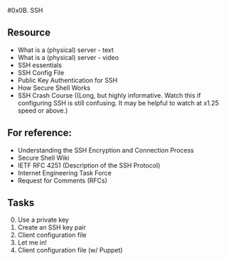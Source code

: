 #0x0B. SSH
## Resource
- What is a (physical) server - text
- What is a (physical) server - video
- SSH essentials
- SSH Config File
- Public Key Authentication for SSH
- How Secure Shell Works
- SSH Crash Course ((Long, but highly informative. Watch this if configuring SSH is still confusing. It may be helpful to watch at x1.25 speed or above.)
## For reference:
- Understanding the SSH Encryption and Connection Process
- Secure Shell Wiki
- IETF RFC 4251 (Description of the SSH Protocol)
- Internet Engineering Task Force
- Request for Comments (RFCs)
## Tasks
0. Use a private key
1. Create an SSH key pair
2. Client configuration file
3. Let me in!
4. Client configuration file (w/ Puppet)
